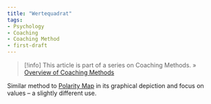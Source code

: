 ```yaml
---
title: "Wertequadrat"
tags:
- Psychology
- Coaching
- Coaching Method
- first-draft
---
```

> [!info]
> This article is part of a series on Coaching Methods.
> » [Overview of Coaching Methods](notes/coaching-methods-interventions.md)

Similar method to [Polarity Map](notes/polarity-map.md) in its graphical depiction and focus on values – a slightly different use.

